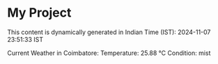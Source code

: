 # My Project

This content is dynamically generated in Indian Time (IST): 2024-11-07 23:51:33 IST


Current Weather in Coimbatore:
Temperature: 25.88 °C
Condition: mist
